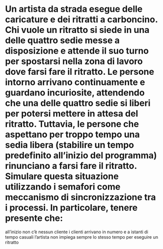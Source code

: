 # Un artista da strada esegue delle caricature e dei ritratti a carboncino. Chi vuole un ritratto si siede in una delle quattro sedie messe a disposizione e attende il suo turno per spostarsi nella zona di lavoro dove farsi fare il ritratto. Le persone intorno arrivano continuamente e guardano incuriosite, attendendo che una delle quattro sedie si liberi per potersi mettere in attesa del ritratto. Tuttavia, le persone che aspettano per troppo tempo una sedia libera (stabilire un tempo predefinito all’inizio del programma) rinunciano a farsi fare il ritratto. Simulare questa situazione utilizzando i semafori come meccanismo di sincronizzazione tra i processi. In particolare, tenere presente che:
all’inizio non c’è nessun cliente
i clienti arrivano in numero e a istanti di tempo casuali
l’artista non impiega sempre lo stesso tempo per eseguire un ritratto
